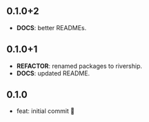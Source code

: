 ## 0.1.0+2

 - **DOCS**: better READMEs.

## 0.1.0+1

 - **REFACTOR**: renamed packages to rivership.
 - **DOCS**: updated README.

## 0.1.0

- feat: initial commit 🎉
